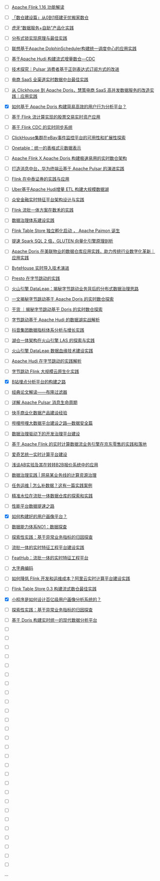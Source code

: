 - [ ] [Apache Flink 1.16 功能解读](https://mp.weixin.qq.com/s/uI9MGZ9DcbmPGMw0Na5Ygg)
- [ ] [「数仓建设篇」从0到1搭建无忧搬家数仓](https://mp.weixin.qq.com/s/ITehwLJqUBqghXPV4P4b4A)
- [ ] [虎牙“数据服务+自助”产品化实践](https://mp.weixin.qq.com/s/XSKf5ElI65YmxeXd4mp92g)
- [ ] [分布式锁实现原理与最佳实践](https://mp.weixin.qq.com/s/V014UT8TwhaHPX5SFXmp7Q)
- [ ] [联想基于Apache DolphinScheduler构建统一调度中心的应用实践](https://mp.weixin.qq.com/s/pdIGQHClxo48QYp0jzgoWQ)
- [ ] [基于Apache Hudi 构建流式增量数仓—CDC](https://mp.weixin.qq.com/s/H2hEUl2Xj2G_VnSMjIkStw)
- [ ] [技术探究｜Pulsar 消费者基于正则表达式订阅方式的改进](https://mp.weixin.qq.com/s/2KbYlZ5IwUzL2RuLdJ6lrA)
- [ ] [电商 SaaS 全渠道实时数据中台最佳实践](https://mp.weixin.qq.com/s/T5R-JWBJfBOBAtkRbco1fA)
- [ ] [从 Clickhouse 到 Apache Doris，慧策电商 SaaS 高并发数据服务的改造实践｜应用实践](https://mp.weixin.qq.com/s/C6VKlnlyox6tQH22rFuZ8g)
- [x] [如何基于 Apache Doris 构建简易高效的用户行为分析平台？](https://smartsi.blog.csdn.net/article/details/130096366)
- [ ] [基于 Flink 流计算实现的股票交易实时资产应用](https://mp.weixin.qq.com/s/b4Hl6EUHBgrC5DH_nzMf8Q)
- [ ] [基于 Flink CDC 的实时同步系统](https://mp.weixin.qq.com/s/I3XuEAFUwPyCs1sEEKYW2Q)
- [ ] [ClickHouse集群在eBay事件监控平台的可用性和扩展性探索](https://mp.weixin.qq.com/s/cDrRbEVdfIyvA7h8QDy-dg)
- [ ] [Onetable：统一的表格式元数据表示](https://mp.weixin.qq.com/s/Sq2cR6mpLX7hkiKV7efYfA)
- [ ] [Apache Flink X Apache Doris 构建极速易用的实时数仓架构](https://mp.weixin.qq.com/s/-s4PuuvSROkBTgUsZkuXyw)
- [ ] [打造消息中台，华为终端云基于 Apache Pulsar 的演进实践](https://mp.weixin.qq.com/s/ISLZy6-Xo97jZpQLAXHXTA)
- [ ] [Flink 在中泰证券的实践与应用](https://mp.weixin.qq.com/s/mnuisYIaJD6UW7tnnFdjsg)
- [ ] [Uber基于Apache Hudi增量 ETL 构建大规模数据湖](https://mp.weixin.qq.com/s/2KdZl8INu_Mn6Rq6YT5VRw)
- [ ] [众安金融实时特征平台架构设计与实践](https://mp.weixin.qq.com/s/VSRT4ehIKeKN2cXDxMW50A)
- [ ] [Flink 流批一体方案在数禾的实践](https://mp.weixin.qq.com/s/PSYRKEl795wmLeInWd-jLw)
- [ ] [数据治理体系建设实践](https://mp.weixin.qq.com/s/ZDxkJtNKhO8AYxg3Cv9ofA)
- [ ] [Flink Table Store 独立孵化启动 ， Apache Paimon 诞生](https://mp.weixin.qq.com/s/S8_dwsQFHEpFoWnsFfKtdA)
- [ ] [提速 Spark SQL 2 倍，GLUTEN 向量化引擎原理剖析](https://mp.weixin.qq.com/s/uUvKEzVJv11aGgCvAOwbiA)
- [ ] [Apache Doris 在美联物业的数据仓库应用实践，助力传统行业数字化革新｜应用实践](https://mp.weixin.qq.com/s/c_cCWxncyAvvBuegPvvrkg)
- [ ] [ByteHouse 实时导入技术演进](https://mp.weixin.qq.com/s/e6U5bF5C0w0e1UpNM1QccQ)
- [ ] [Presto 在字节跳动的实践](https://mp.weixin.qq.com/s/K9UNRYObAwqtBeFGk2crvA)
- [ ] [火山引擎 DataLeap：揭秘字节跳动业务背后的分布式数据治理思路](https://mp.weixin.qq.com/s/eQCe3CWZ-h6z_hZJnQsULQ)
- [ ] [一文揭秘字节跳动基于 Apache Doris 的实时数仓探索](https://mp.weixin.qq.com/s/_i9B7lZ9qDccGZBiyOlsJQ)
- [ ] [干货 ｜揭秘字节跳动基于 Doris 的实时数仓探索](https://mp.weixin.qq.com/s/siZ-rjREN_s7FFEgPqRgpA)
- [ ] [字节跳动基于 Apache Hudi 的数据湖实战解析](https://mp.weixin.qq.com/s/IxDXTqII3FQTKDXjpTtW6A)
- [ ] [抖音集团数据指标体系分析与增长实践](https://mp.weixin.qq.com/s/nDxbzN7qz6aZ2QY8NdOVsw)
- [ ] [湖仓一体架构在火山引擎 LAS 的探索与实践](https://mp.weixin.qq.com/s/h_qPA8uIRf_RHAx8MdCveQ)
- [ ] [火山引擎 DataLeap 数据血缘技术建设实践](https://mp.weixin.qq.com/s/Ehz9dMJ-db56OcUN5rSQmA)
- [ ] [Apache Hudi 在字节跳动的实践解析](https://mp.weixin.qq.com/s/5FMyPh8qnamY55gQglZ60g)
- [ ] [字节跳动 Flink 大规模云原生化实践](https://mp.weixin.qq.com/s/qnojFYTOJ_6D6E6gjW5WGQ)
- [x] [B站埋点分析平台的构建之路](https://smartsi.blog.csdn.net/article/details/132822600)
- [ ] [经典论文解读——布隆过滤器](https://mp.weixin.qq.com/s/IWq0GHbHspAwIuQJ9epCMA)
- [ ] [详解 Apache Pulsar 消息生命周期](https://mp.weixin.qq.com/s/q8qluRMLqWC1XApjirY9_w)
- [ ] [快手商业化数据产品建设经验](https://mp.weixin.qq.com/s/JHwnVUx14FeeGDAXL_VgdA)
- [ ] [哔哩哔哩大数据平台建设之路—数据安全篇](https://mp.weixin.qq.com/s/L7qecnydWTEnrwixVfwAIw)
- [ ] [数据治理驱动下的开发治理平台建设](https://mp.weixin.qq.com/s/5FBEVrrq5t3E1mEnwK9lnw)
- [ ] [基于 Apache Flink 的实时计算数据流业务引擎在京东零售的实践和落地](https://mp.weixin.qq.com/s/la3-2FpqSRvyvD3snRYHEA)
- [ ] [爱奇艺统一实时计算平台建设](https://mp.weixin.qq.com/s/SqmeInv62smb_qCeVp5JYQ)
- [ ] [浅谈AB实验及其在转转B2B报价系统中的应用](https://mp.weixin.qq.com/s/byaw73oSdGAlnLTMiwZImQ)
- [ ] [数据治理实践 | 网易某业务线的计算资源治理](https://mp.weixin.qq.com/s/w6d5zhDaaavNhW_DMEkPsQ)
- [ ] [任务运维 | 怎么补数据？这有一篇实践案例](https://mp.weixin.qq.com/s/4QYYeypb_d7WP7P55dUqQQ)
- [ ] [精准水位在流批一体数据仓库的探索和实践](https://mp.weixin.qq.com/s/QvPnnS5FAqrUC480MiA0Dw)
- [ ] [性能平台数据提速之路](https://mp.weixin.qq.com/s/a3GiHMgZqmpuwSM81JpFNg)
- [x] [如何构建好的用户画像平台？](https://smartsi.blog.csdn.net/article/details/129509970)
- [ ] [数据能力体系NO1：数据探查](https://mp.weixin.qq.com/s/okXUxELofLkLatFGgZ2kCA)
- [ ] [探索性实践：基于异常业务指标的归因探查](https://mp.weixin.qq.com/s/5PDcaOEy27Kkr5A-EZr3Ug)
- [ ] [流批一体的实时特征工程平台建设实践](https://mp.weixin.qq.com/s/43Gh-rl7oiCKEmePhNuHHA)
- [ ] [FeatHub：流批一体的实时特征工程平台](https://mp.weixin.qq.com/s/ZFKRNaQODe0LwRT1nlwZgA)
- [ ] [大字典编码](https://mp.weixin.qq.com/s/pAF1o-fIgQcjIJAMG5omaQ)
- [ ] [如何降低 Flink 开发和运维成本？阿里云实时计算平台建设实践](https://mp.weixin.qq.com/s/ny3os3PLQ3vpAnyH7K0gGw)
- [ ] [Flink Table Store 0.3 构建流式数仓最佳实践](https://mp.weixin.qq.com/s/T8v2yLRzcFRXZ5WQ-nW-VA)
- [x] [小程序是如何设计百亿级用户画像分析系统的？](https://smartsi.blog.csdn.net/article/details/133780305)
- [ ] [探索性实践：基于异常业务指标的归因探查](https://mp.weixin.qq.com/s/5PDcaOEy27Kkr5A-EZr3Ug)
- [ ] [基于 Doris 构建实时统一的现代数据分析平台](https://mp.weixin.qq.com/s/aHi7T9hh6pfZBzIQBDdd4Q)
- [ ] []()
- [ ] []()
- [ ] []()
- [ ] []()
- [ ] []()
- [ ] []()
- [ ] []()
- [ ] []()
- [ ] []()
- [ ] []()
- [ ] []()
- [ ] []()
- [ ] []()
- [ ] []()
- [ ] []()
- [ ] []()
- [ ] []()
- [ ] []()
- [ ] []()
- [ ] []()
- [ ] []()
- [ ] []()
- [ ] []()
- [ ] []()
- [ ] []()
- [ ] []()
- [ ] []()


...
